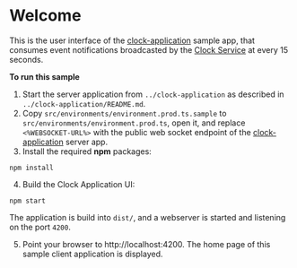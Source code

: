 # Welcome

This is the user interface of the [clock-application](../clock-application) sample app, that consumes event notifications broadcasted by the [Clock Service](https://developer.fusionfabric.cloud/docs?workspace=FusionCreator%20Developer%20Portal&board=API%20Docs&api=clock-v1-5ce28ddc-dbbc-11e9-9d36-2a2ae2dbcce4) at every 15 seconds.

**To run this sample**


1. Start the server application from `../clock-application` as described in `../clock-application/README.md`.
2. Copy `src/environments/environment.prod.ts.sample` to `src/environments/environment.prod.ts`, open it, and replace `<%WEBSOCKET-URL%>` with the public web socket endpoint of the [clock-application](../clock-application) server app.
3. Install the required **npm** packages: 

```
npm install
```
4. Build the Clock Application UI:

```
npm start
```
The application is build into `dist/`, and a webserver is started and listening on the port `4200`.

5. Point your browser to http://localhost:4200. The home page of this sample client application is displayed.
